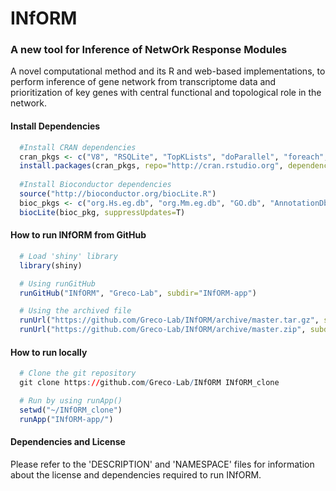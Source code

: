 # INfORM
### A new tool for Inference of NetwOrk Response Modules

A novel computational method and its R and web-based implementations, to perform inference of gene network from transcriptome data and prioritization of key genes with central functional and topological role in the network.

#### Install Dependencies
```R
  #Install CRAN dependencies
  cran_pkgs <- c("V8", "RSQLite", "TopKLists", "doParallel", "foreach", "igraph", "plyr", "shiny", "shinyjs", "shinyBS", "shinydashboard", "colourpicker", "DT", "R.utils", "treemap", "visNetwork", "abind")
  install.packages(cran_pkgs, repo="http://cran.rstudio.org", dependencies=T)
  
  #Install Bioconductor dependencies
  source("http://bioconductor.org/biocLite.R")
  bioc_pkgs <- c("org.Hs.eg.db", "org.Mm.eg.db", "GO.db", "AnnotationDbi", "GSEABase", "minet", "GOSemSim")
  biocLite(bioc_pkg, suppressUpdates=T)
```

#### How to run INfORM from GitHub
```R
  # Load 'shiny' library
  library(shiny)

  # Using runGitHub
  runGitHub("INfORM", "Greco-Lab", subdir="INfORM-app")

  # Using the archived file
  runUrl("https://github.com/Greco-Lab/INfORM/archive/master.tar.gz", subdir="INfORM-app")
  runUrl("https://github.com/Greco-Lab/INfORM/archive/master.zip", subdir="INfORM-app")
```

#### How to run locally
```R
  # Clone the git repository
  git clone https://github.com/Greco-Lab/INfORM INfORM_clone

  # Run by using runApp()
  setwd("~/INfORM_clone")
  runApp("INfORM-app/")
```
#### Dependencies and License
Please refer to the 'DESCRIPTION' and 'NAMESPACE' files for information about the license and dependencies required to run INfORM.
